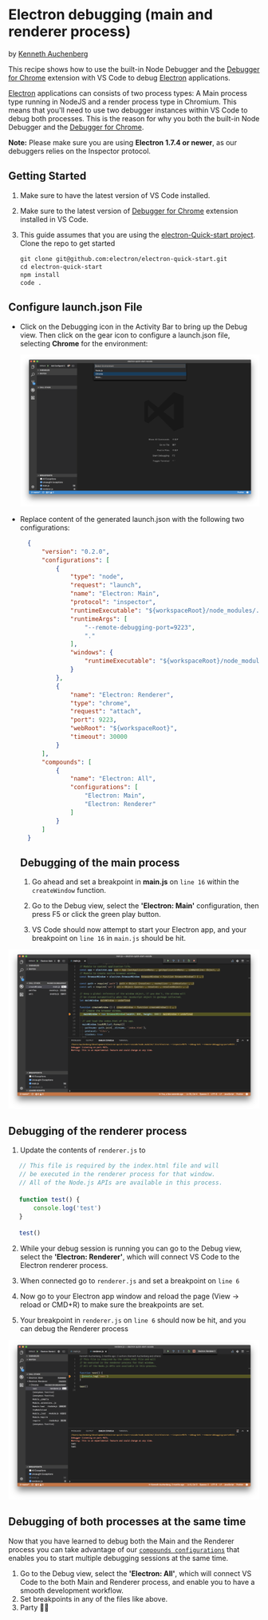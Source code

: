 # Electron debugging (main and renderer process)

by [Kenneth Auchenberg](https://twitter.com/auchenberg)

This recipe shows how to use the built-in Node Debugger and the [Debugger for Chrome](https://github.com/Microsoft/vscode-chrome-debug) extension with VS Code to debug [Electron](https://electron.atom.io) applications.

[Electron](https://electron.atom.io) applications can consists of two process types: A Main process type running in NodeJS and a render process type in Chromium. This means that you'll need to use two debugger instances within VS Code to debug both processes. This is the reason for why you both the built-in Node Debugger and the [Debugger for Chrome](https://github.com/Microsoft/vscode-chrome-debug).

**Note:** Please make sure you are using **Electron 1.7.4 or newer**, as our debuggers relies on the Inspector protocol.

## Getting Started

1. Make sure to have the latest version of VS Code installed.

2. Make sure to the latest version of [Debugger for Chrome](https://marketplace.visualstudio.com/items?itemName=msjsdiag.debugger-for-chrome) extension installed in VS Code.

3. This guide assumes that you are using the [electron-Quick-start project](https://github.com/electron/electron-quick-start). Clone the repo to get started
    > 
    ```
    git clone git@github.com:electron/electron-quick-start.git
    cd electron-quick-start
    npm install
    code .
    ```

## Configure launch.json File

- Click on the Debugging icon in the Activity Bar to bring up the Debug view.
Then click on the gear icon to configure a launch.json file, selecting **Chrome** for the environment:

   ![configure_launch](configure_launch.png)

- Replace content of the generated launch.json with the following two configurations:

  ```json
    {
        "version": "0.2.0",
        "configurations": [
            {
                "type": "node",
                "request": "launch",
                "name": "Electron: Main",
                "protocol": "inspector",
                "runtimeExecutable": "${workspaceRoot}/node_modules/.bin/electron",
                "runtimeArgs": [
                    "--remote-debugging-port=9223",
                    "."
                ],
                "windows": {
                    "runtimeExecutable": "${workspaceRoot}/node_modules/.bin/electron.cmd"
                }
            },
            {
                "name": "Electron: Renderer",
                "type": "chrome",
                "request": "attach",
                "port": 9223,
                "webRoot": "${workspaceRoot}",
                "timeout": 30000
            }
        ],
        "compounds": [
            {
                "name": "Electron: All",
                "configurations": [
                    "Electron: Main",
                    "Electron: Renderer"
                ]
            }
        ]
    }
  ```

  ## Debugging of the main process
  
  1. Go ahead and set a breakpoint in **main.js** on `line 16` within the `createWindow` function.

  2. Go to the Debug view, select the **'Electron: Main'** configuration, then press F5 or click the green play button.

  3. VS Code should now attempt to start your Electron app, and your breakpoint on `line 16` in `main.js` should be hit.

![breakpoint-main](breakpoint_main.png)

## Debugging of the renderer process

  1. Update the contents of `renderer.js` to
 ```javascript
    // This file is required by the index.html file and will
    // be executed in the renderer process for that window.
    // All of the Node.js APIs are available in this process.

    function test() {
        console.log('test')
    }

    test()
```

  2. While your debug session is running you can go to the Debug view, select the **'Electron: Renderer'**, which will connect VS Code to the Electron renderer process. 

  3. When connected go to `renderer.js` and set a breakpoint on `line 6`

  4. Now go to your Electron app window and  reload the page (View -> reload or CMD+R) to make sure the breakpoints are set.

  5. Your breakpoint in `renderer.js` on `line 6` should now be hit, and you can debug the Renderer process

![breakpoint-renderer](breakpoint_renderer.png)

## Debugging of both processes at the same time

Now that you have learned to debug both the Main and the Renderer process you can take advantage of our [`compounds configurations`](https://code.visualstudio.com/updates/v1_8#_multitarget-debugging) that enables you to start multiple debugging sessions at the same time. 

1. Go to the Debug view, select the **'Electron: All'**, which will connect VS Code to the both Main and Renderer process, and enable you to have a smooth development workflow.
2. Set breakpoints in any of the files like above.
3. Party 🎉🔥 


